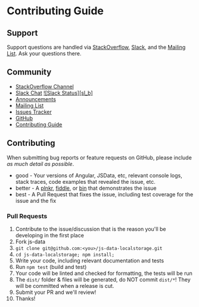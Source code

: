 # Contributing Guide

## Support

Support questions are handled via [StackOverflow][so], [Slack][slack], and the
[Mailing List][ml]. Ask your questions there.

## Community
- [StackOverflow Channel][so]
- [Slack Chat][slack] [![Slack Status][sl_b]][slack]
- [Announcements](http://www.js-data.io/blog)
- [Mailing List](ml)
- [Issues Tracker](https://github.com/js-data/js-data/issues)
- [GitHub](https://github.com/js-data/js-data)
- [Contributing Guide](https://github.com/js-data/js-data/blob/master/CONTRIBUTING.md)

## Contributing

When submitting bug reports or feature requests on GitHub, please include _as
much detail as possible_.

- good - Your versions of Angular, JSData, etc, relevant console logs, stack
traces, code examples that revealed the issue, etc.
- better - A [plnkr](http://plnkr.co/), [fiddle](http://jsfiddle.net/), or
[bin](http://jsbin.com/?html,output) that demonstrates the issue
- best - A Pull Request that fixes the issue, including test coverage for the
issue and the fix

### Pull Requests

1. Contribute to the issue/discussion that is the reason you'll be developing in
the first place
1. Fork js-data
1. `git clone git@github.com:<you>/js-data-localstorage.git`
1. `cd js-data-localstorage; npm install;`
1. Write your code, including relevant documentation and tests
1. Run `npm test` (build and test)
1. Your code will be linted and checked for formatting, the tests will be run
1. The `dist/` folder & files will be generated, do NOT commit `dist/*`! They
will be committed when a release is cut.
1. Submit your PR and we'll review!
1. Thanks!

[slack]: http://slack.js-data.io
[ml]: https://groups.io/org/groupsio/jsdata
[so]: http://stackoverflow.com/questions/tagged/jsdata
